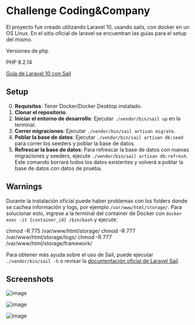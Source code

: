# Challenge Coding&Company

El proyecto fue creado utilizando Laravel 10, usando sails, con docker en un OS Linux.
En el sitio oficial de laravel se encuentran las guías para el setup del mismo.

Versiones de php

PHP 8.2.14 

[Guía de Laravel 10 con Sail](https://laravel.com/docs/10.x#sail-on-linux)

## Setup

0. **Requisitos**: Tener Docker/Docker Desktop instalado.
1. **Clonar el repositorio**.
2. **Iniciar el entorno de desarrollo**: Ejecutar `./vendor/bin/sail up` en la terminal.
3. **Correr migraciones**: Ejecutar `./vendor/bin/sail artisan migrate`.
4. **Poblar la base de datos**: Ejecutar `./vendor/bin/sail artisan db:seed` para correr los seeders y poblar la base de datos.
5. **Refrescar la base de datos**: Para refrescar la base de datos con nuevas migraciones y seeders, ejecute `./vendor/bin/sail artisan db:refresh`. Este comando borrará todos los datos existentes y volverá a poblar la base de datos con datos de prueba.

## Warnings

Durante la instalación oficial puede haber problemas con los folders donde se cachea información y logs, por ejemplo `/var/www/html/storage/`. Para solucionar esto, ingrese a la terminal del container de Docker con `docker exec -it {container_id} /bin/bash` y ejecute:

chmod -R 775 /var/www/html/storage/
chmod -R 777 /var/www/html/storage/logs/
chmod -R 777 /var/www/html/storage/framework/

Para obtener más ayuda sobre el uso de Sail, puede ejecutar `./vendor/bin/sail -h` o revisar la [documentación oficial de Laravel Sail](https://laravel.com/docs/10.x/sail).

## Screenshots

![image](https://github.com/maximilianokaizen/challenge-php/assets/148482605/1e6e12ed-e016-4fdc-8dd0-0788fad7b416)

![image](https://github.com/maximilianokaizen/challenge-php/assets/148482605/286c4248-6454-443f-8f0f-1c81173a4e97)

![image](https://github.com/maximilianokaizen/challenge-php/assets/148482605/c2a210f2-0edc-441a-9039-2d5e42c7dcc0)
